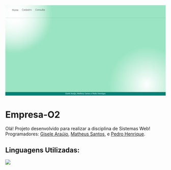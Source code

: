 <img src="view/img/fotoProjeto.png" style="margin:0 auto;">

# Empresa-O2
Olá! Projeto desenvolvido para realizar a disciplina de Sistemas Web! 
Programadores: 
<a href="https://github.com/Gi2006" target="_blank">Gisele Araújo</a>, 
<a href="https://github.com/matheussantosrodrigues" target="_blank">Matheus Santos</a>, e
<a href="https://github.com/phpparker" target="_blank">Pedro Henrique</a>.

## Linguagens Utilizadas:
<img src="https://skillicons.dev/icons?i=html,css,js,php">
